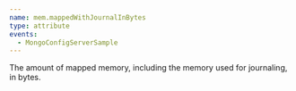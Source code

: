 ```yaml
---
name: mem.mappedWithJournalInBytes
type: attribute
events:
  - MongoConfigServerSample
---
```


The amount of mapped memory, including the memory used for journaling, in bytes.
